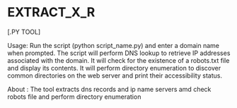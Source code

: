 # EXTRACT_X_R

[.PY TOOL]

Usage:
Run the script (python script_name.py) and enter a domain name when prompted.
The script will perform DNS lookup to retrieve IP addresses associated with the domain.
It will check for the existence of a robots.txt file and display its contents.
It will perform directory enumeration to discover common directories on the web server and print their accessibility status.

About : The tool extracts dns records and ip name servers amd check robots file and perform directory enumeration 
